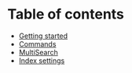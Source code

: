 # Table of contents

* [Getting started](README.md)
* [Commands](commands.md)
* [MultiSearch](multisearch.md)
* [Index settings](index-settings.md)
